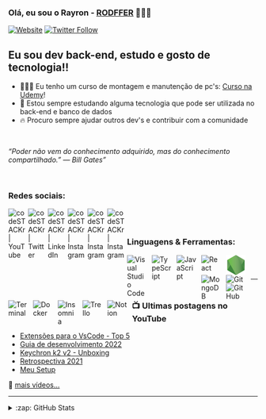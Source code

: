 ### Olá, eu sou o Rayron - [RODFFER][brainrod] 🧑🏻‍🚀

[![Website](https://img.shields.io/website?label=codeSTACKr.com&style=for-the-badge&url=https%3A%2F%2Fcodestackr.com)](https://codestackr.com)
[![Twitter Follow](https://img.shields.io/twitter/follow/codeSTACKr?color=1DA1F2&logo=twitter&style=for-the-badge)](https://twitter.com/intent/follow?original_referer=https%3A%2F%2Fgithub.com%2FcodeSTACKr&screen_name=codeSTACKr)

## Eu sou dev back-end, estudo e gosto de tecnologia!!

- 👨🏻‍🏫 Eu tenho um curso de montagem e manutenção de pc's: [Curso na Udemy][udemy]!
- 🚀 Estou sempre estudando alguma tecnologia que pode ser utilizada no back-end e banco de dados
- 🔥 Procuro sempre ajudar outros dev's e contribuir com a comunidade

<br />

*“Poder não vem do conhecimento adquirido, mas do conhecimento compartilhado.” ― Bill Gates”*

<br />

### Redes sociais:

[<img align="left" alt="codeSTACKr | YouTube" width="40px" src="https://img.icons8.com/color/344/youtube-squared.png" />][youtube]
[<img align="left" alt="codeSTACKr | Twitter" width="40px" src="https://img.icons8.com/color/344/twitter--v1.png" />][twitter]
[<img align="left" alt="codeSTACKr | LinkedIn" width="40px" src="https://img.icons8.com/color/344/linkedin.png" />][linkedin]
[<img align="left" alt="codeSTACKr | Instagram" width="40px" src="https://img.icons8.com/color/344/instagram-new--v1.png" />][instagram]
[<img align="left" alt="codeSTACKr | Instagram" width="40px" src="https://img.icons8.com/color/344/discord-logo.png" />][discord]
[<img align="left" alt="codeSTACKr | Instagram" width="40px" src="https://img.icons8.com/color/344/facebook.png" />][facebook]

<br />
<br />

### Linguagens & Ferramentas:

<img style="margin-right: 10px" align="left" alt="Visual Studio Code" width="40px" src="https://pics.freeicons.io/uploads/icons/png/14178750871552037061-512.png" />
<img style="margin-right: 10px" align="left" alt="TypeScript" width="40px" src="https://cdn-icons-png.flaticon.com/512/5968/5968381.png" />
<img style="margin-right: 10px" align="left" alt="JavaScript" width="40px" src="https://cdn-icons-png.flaticon.com/512/5968/5968292.png" />
<img style="margin-right: 10px" align="left" alt="React" width="40px" src="https://cdn-icons-png.flaticon.com/512/753/753244.png" />
<img style="margin-right: 10px" align="left" alt="Node.js" width="40px" src="https://raw.githubusercontent.com/github/explore/80688e429a7d4ef2fca1e82350fe8e3517d3494d/topics/nodejs/nodejs.png" />
<img style="margin-right: 10px" align="left" alt="MongoDB" width="40px" src="https://img.icons8.com/color/344/mongodb.png" />
<img style="margin-right: 10px" align="left" alt="Git" width="40px" src="https://img.icons8.com/color/344/git.png" />
<img style="margin-right: 10px" align="left" alt="GitHub" width="40px" src="https://img.icons8.com/fluency/344/github.png" />
<img style="margin-right: 10px" align="left" alt="Terminal" width="40px" src="https://img.icons8.com/fluency/344/console.png" />
<img style="margin-right: 10px" align="left" alt="Docker" width="40px" src="https://img.icons8.com/color/344/docker.png" />
<img style="margin-right: 10px" align="left" alt="Insomnia" width="40px" src="https://cms-react-testing.cdn.prismic.io/cms-react-testing/fd794b96-f464-432b-b79a-bf99341b2143_insomnia-logo-bug.svg" />
<img style="margin-right: 10px" align="left" alt="Trello" width="40px" src="https://img.icons8.com/color/344/trello.png" />
<img style="margin-right: 10px" align="left" alt="Notion" width="40px" src="https://img.icons8.com/ios/344/notion.png" />

<br />
<br />

---

### 📺 Ultimas postagens no YouTube

<!-- YOUTUBE:START -->
- [Extensões para o VsCode - Top 5](https://youtu.be/AtNTXEwgS4c)
- [Guia de desenvolvimento 2022](https://youtu.be/tcfdln4ZQrk)
- [Keychron k2 v2 - Unboxing](https://youtu.be/SvFN9kOIPeg)
- [Retrospectiva 2021](https://youtu.be/7OWyuxaPyFs)
- [Meu Setup](https://youtu.be/ykkXu219FS0)
<!-- YOUTUBE:END -->

👀 [mais vídeos...](https://www.youtube.com/channel/UCTP8zkwyG7gziviy2Eg23mg)

---

<details>
  <summary>:zap: GitHub Stats</summary>

  <img align="left" alt="codeSTACKr's GitHub Stats" src="https://github-readme-stats.codestackr.vercel.app/api?username=rodffer&show_icons=true&hide_border=true" />

</details>

[brainrod]: https://www.brainrod.com.br/#/
[udemy]: https://www.udemy.com/course/vivendo-de-ti-2021/?referralCode=B19F6EFE9AAD40D66D33
[twitter]: https://bit.ly/2UelrDR
[youtube]: https://bit.ly/3euFqF6
[instagram]: https://bit.ly/3ijBW9D
[linkedin]: https://bit.ly/3hJLMm4
[discord]: https://bit.ly/3hOzKbc
[facebook]: https://bit.ly/36KX2Io